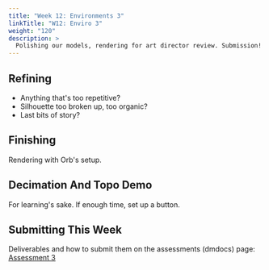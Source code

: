 ```yaml
---
title: "Week 12: Environments 3"
linkTitle: "W12: Enviro 3"
weight: "120"
description: >
  Polishing our models, rendering for art director review. Submission!
---
```


## Refining

* Anything that's too repetitive?
* Silhouette too broken up, too organic?
* Last bits of story?

## Finishing

Rendering with Orb's setup.

## Decimation And Topo Demo

For learning's sake.
If enough time, set up a button.

## Submitting This Week

Deliverables and how to submit them on the assessments (dmdocs) page:
<a class="btn btn-lg btn-primary mr-3 mb-4" href="../assessments/#assessment-3-high-poly-environments">Assessment 3</a>